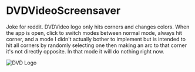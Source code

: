 # DVDVideoScreensaver
Joke for reddit. DVDVideo logo only hits corners and changes colors. When the app is open, click to switch modes between normal mode, always hit corner, and a mode I didn't actually bother to implement but is intended to hit all corners by randomly selecting one then making an arc to that corner it's not directly opposite. In that mode it will do nothing right now. 

![DVD Logo](https://i.imgur.com/8uy0IR0.gif)

